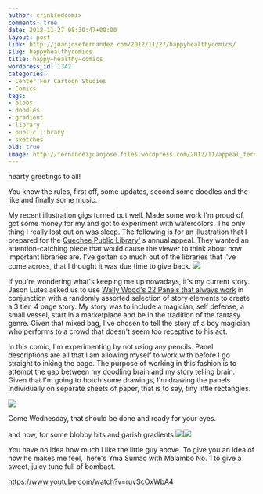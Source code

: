 ```yaml
---
author: crinkledcomix
comments: true
date: 2012-11-27 08:30:47+00:00
layout: post
link: http://juanjosefernandez.com/2012/11/27/happyhealthycomics/
slug: happyhealthycomics
title: happy~healthy~comics
wordpress_id: 1342
categories:
- Center For Cartoon Studies
- Comics
tags:
- blobs
- doodles
- gradient
- library
- public library
- sketches
old: true
image: http://fernandezjuanjose.files.wordpress.com/2012/11/appeal_fernandez.gif
---
```


hearty greetings to all!

You know the rules, first off, some updates, second some doodles and the like and finally some music.
<!--more-->

My recent illustration gigs turned out well. Made some work I'm proud of, got some money for my and got to experiment with watercolors. The only thing I really lost out on was sleep. The following is for an illustration that I prepared for the [Quechee Public Library'](http://www.quecheelibrary.org/) s annual appeal. They wanted an attention-catching piece that would cause the viewer to think about how important libraries are. I've gotten so much out of the libraries that I've come across, that I thought it was due time to give back. [![](http://fernandezjuanjose.files.wordpress.com/2012/11/appeal_fernandez.gif)](http://fernandezjuanjose.files.wordpress.com/2012/11/appeal_fernandez.gif)

If you're wondering what's keeping me up nowadays, it's my current story. Jason Lutes asked us to use [Wally Wood's 22 Panels that always work](http://www.flickr.com/photos/warrenellis/4043479776/) in conjunction with a randomly assorted selection of story elements to create a 3 tier, 4 page story. My story was to include a magician, self defense, a small vessel, start in a marketplace and be in the tradition of the fantasy genre. Given that mixed bag, I've chosen to tell the story of a boy magician who performs to a crowd that doesn't seem too receptive to his act.

In this comic, I'm experimenting by not using any pencils. Panel descriptions are all that I am allowing myself to work with before I go straight to inking the page. The purpose of working in this fashion is to attempt the gap between my doodling brain and my story telling brain. Given that I'm going to botch some drawings, I'm drawing the panels individually on separate sheets of paper, that is to say, tiny little rectangles.

[![](http://fernandezjuanjose.files.wordpress.com/2012/11/8mdf8g9i.jpeg)](http://fernandezjuanjose.files.wordpress.com/2012/11/8mdf8g9i.jpeg)

Come Wednesday, that should be done and ready for your eyes.

and now, for some blobby bits and garish gradients.[![](http://fernandezjuanjose.files.wordpress.com/2012/11/blech.png)](http://fernandezjuanjose.files.wordpress.com/2012/11/blech.png)[![](http://fernandezjuanjose.files.wordpress.com/2012/11/ugly-doodle.jpg)](http://fernandezjuanjose.files.wordpress.com/2012/11/ugly-doodle.jpg)

You have no idea how much I like the little guy above. To give you an idea of how he makes me feel,  here's Yma Sumac with Malambo No. 1 to give a sweet, juicy tune full of bombast.

https://www.youtube.com/watch?v=ruvScOxWbA4
